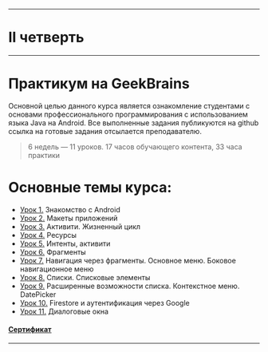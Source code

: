 ___
# II четверть
___
# Практикум на GeekBrains
Основной целью данного курса является ознакомление студентами с основами профессионального программирования с использованием языка Java на Android.
Все выполненные задания публикуются на github ссылка на готовые задания отсылается преподавателю.

> 6 недель — 11 уроков. 17 часов обучающего контента, 33 часа практики

# Основные темы курса:
* [Урок 1.](https://github.com/zurbaevi/Introduction-to-Android/tree/main/geekbrains/lesson1) Знакомство с Android
* [Урок 2.](https://github.com/zurbaevi/Introduction-to-Android/tree/main/geekbrains/lesson2) Макеты приложений
* [Урок 3.](https://github.com/zurbaevi/Introduction-to-Android/tree/main/geekbrains/lesson3) Активити. Жизненный цикл
* [Урок 4.](https://github.com/zurbaevi/Introduction-to-Android/tree/main/geekbrains/lesson4) Ресурсы
* [Урок 5.](https://github.com/zurbaevi/Introduction-to-Android/tree/main/geekbrains/lesson5) Интенты, активити
* [Урок 6.](https://github.com/zurbaevi/Introduction-to-Android/tree/main/geekbrains/lesson6) Фрагменты
* [Урок 7.](https://github.com/zurbaevi/Introduction-to-Android/tree/main/geekbrains/lesson7) Навигация через фрагменты. Основное меню. Боковое навигационное меню
* [Урок 8.](https://github.com/zurbaevi/Introduction-to-Android/tree/main/geekbrains/lesson8) Списки. Списковые элементы
* [Урок 9.](https://github.com/zurbaevi/Introduction-to-Android/tree/main/geekbrains/lesson9) Расширенные возможности списка. Контекстное меню. DatePicker
* [Урок 10.](https://github.com/zurbaevi/Introduction-to-Android/tree/main/geekbrains/lesson10) Firestore и аутентификация через Google
* [Урок 11.](https://github.com/zurbaevi/Introduction-to-Android/tree/main/geekbrains/lesson11) Диалоговые окна
#### [Сертификат](https://geekbrains.ru/certificates/1197317)
____
